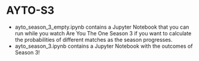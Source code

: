 # AYTO-S3

* ayto_season_3_empty.ipynb contains a Jupyter Notebook that you can run while you watch Are You The One Season 3 if you want to calculate the probabilities of different matches as the season progresses.
* ayto_season_3.ipynb contains a Jupyter Notebook with the outcomes of Season 3!
